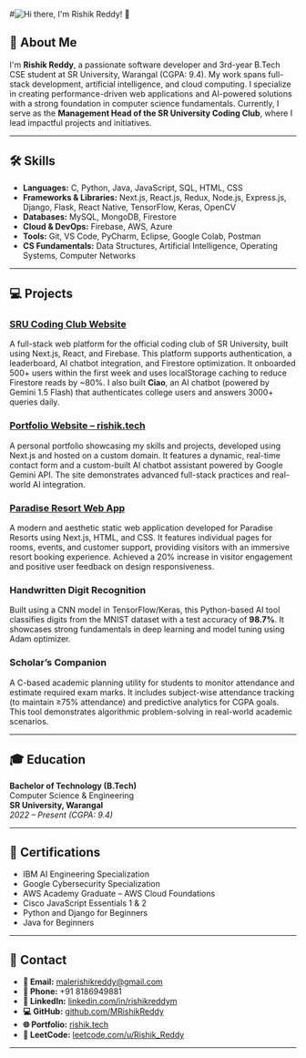 #![Hi there, I'm Rishik Reddy! 👋](https://your-image-url.com/typewriter.gif)


## 👋 About Me
I'm **Rishik Reddy**, a passionate software developer and 3rd-year B.Tech CSE student at SR University, Warangal (CGPA: 9.4). My work spans full-stack development, artificial intelligence, and cloud computing. I specialize in creating performance-driven web applications and AI-powered solutions with a strong foundation in computer science fundamentals. Currently, I serve as the **Management Head of the SR University Coding Club**, where I lead impactful projects and initiatives.

---

## 🛠 Skills

- **Languages:** C, Python, Java, JavaScript, SQL, HTML, CSS  
- **Frameworks & Libraries:** Next.js, React.js, Redux, Node.js, Express.js, Django, Flask, React Native, TensorFlow, Keras, OpenCV  
- **Databases:** MySQL, MongoDB, Firestore  
- **Cloud & DevOps:** Firebase, AWS, Azure  
- **Tools:** Git, VS Code, PyCharm, Eclipse, Google Colab, Postman  
- **CS Fundamentals:** Data Structures, Artificial Intelligence, Operating Systems, Computer Networks  

---

## 💻 Projects

### [SRU Coding Club Website](https://rishik.tech)
A full-stack web platform for the official coding club of SR University, built using Next.js, React, and Firebase. This platform supports authentication, a leaderboard, AI chatbot integration, and Firestore optimization. It onboarded 500+ users within the first week and uses localStorage caching to reduce Firestore reads by ~80%. I also built **Ciao**, an AI chatbot (powered by Gemini 1.5 Flash) that authenticates college users and answers 3000+ queries daily.

### [Portfolio Website – rishik.tech](https://rishik.tech)
A personal portfolio showcasing my skills and projects, developed using Next.js and hosted on a custom domain. It features a dynamic, real-time contact form and a custom-built AI chatbot assistant powered by Google Gemini API. The site demonstrates advanced full-stack practices and real-world AI integration.

### [Paradise Resort Web App](https://paradise-rishik.vercel.app/)
A modern and aesthetic static web application developed for Paradise Resorts using Next.js, HTML, and CSS. It features individual pages for rooms, events, and customer support, providing visitors with an immersive resort booking experience. Achieved a 20% increase in visitor engagement and positive user feedback on design responsiveness.

### Handwritten Digit Recognition  
Built using a CNN model in TensorFlow/Keras, this Python-based AI tool classifies digits from the MNIST dataset with a test accuracy of **98.7%**. It showcases strong fundamentals in deep learning and model tuning using Adam optimizer.

### Scholar’s Companion  
A C-based academic planning utility for students to monitor attendance and estimate required exam marks. It includes subject-wise attendance tracking (to maintain ≥75% attendance) and predictive analytics for CGPA goals. This tool demonstrates algorithmic problem-solving in real-world academic scenarios.

---

## 🎓 Education

**Bachelor of Technology (B.Tech)**  
Computer Science & Engineering  
**SR University, Warangal**  
_2022 – Present (CGPA: 9.4)_

---

## 📜 Certifications

- IBM AI Engineering Specialization  
- Google Cybersecurity Specialization  
- AWS Academy Graduate – AWS Cloud Foundations  
- Cisco JavaScript Essentials 1 & 2  
- Python and Django for Beginners  
- Java for Beginners  

---

## 📇 Contact

- **📧 Email:** malerishikreddy@gmail.com  
- **📱 Phone:** +91 8186949881  
- **🔗 LinkedIn:** [linkedin.com/in/rishikreddym](https://linkedin.com/in/rishikreddym)  
- **💻 GitHub:** [github.com/MRishikReddy](https://github.com/MRishikReddy)  
- **🌐 Portfolio:** [rishik.tech](https://rishik.tech)  
- **🧠 LeetCode:** [leetcode.com/u/Rishik_Reddy](https://leetcode.com/u/Rishik_Reddy)

---

